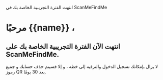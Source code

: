 انتهت الفترة التجريبية الخاصة بك في ScanMeFindMe

<h1> مرحبًا {{name}} ، </h1>
<h2> انتهت الآن الفترة التجريبية الخاصة بك على ScanMeFindMe. </h2>
<p> لا يزال بإمكانك تسجيل الدخول والترقية إلى خطة ، و إلا فسيتم حذف حسابك و جميع رموز QR بعد 30 يومًا. </p>